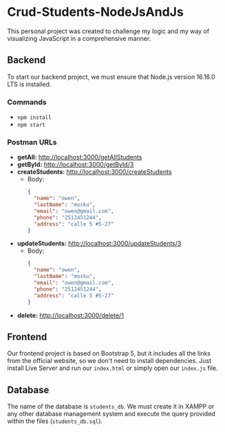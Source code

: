 # Crud-Students-NodeJsAndJs

This personal project was created to challenge my logic and my way of visualizing JavaScript in a comprehensive manner.

## Backend
To start our backend project, we must ensure that Node.js version 16.16.0 LTS is installed.

### Commands
- `npm install`
- `npm start`

### Postman URLs
- **getAll:** [http://localhost:3000/getAllStudents](http://localhost:3000/getAllStudents)
- **getById:** [http://localhost:3000/getById/3](http://localhost:3000/getById/3)
- **createStudents:** [http://localhost:3000/createStudents](http://localhost:3000/createStudents)
  - Body:
    ```json
    {
      "name": "owen",
      "lastName": "mosku",
      "email": "owen@gmail.com",
      "phone": "2512451244",
      "address": "calle 5 #5-27"
    }
    ```
- **updateStudents:** [http://localhost:3000/updateStudents/3](http://localhost:3000/updateStudents/3)
  - Body:
    ```json
    {
      "name": "owen",
      "lastName": "mosku",
      "email": "owen@gmail.com",
      "phone": "2512451244",
      "address": "calle 5 #5-27"
    }
    ```
- **delete:** [http://localhost:3000/delete/1](http://localhost:3000/delete/1)

## Frontend
Our frontend project is based on Bootstrap 5, but it includes all the links from the official website, so we don't need to install dependencies. Just install Live Server and run our `index.html` or simply open our `index.js` file.

## Database
The name of the database is `students_db`. We must create it in XAMPP or any other database management system and execute the query provided within the files (`students_db.sql`).